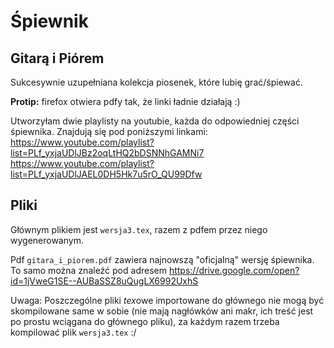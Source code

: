 # Śpiewnik 
## Gitarą i Piórem 

Sukcesywnie uzupełniana kolekcja piosenek, które lubię grać/śpiewać. 

**Protip:** firefox otwiera pdfy tak, że linki ładnie działają :)


Utworzyłam dwie playlisty na youtubie, każda do odpowiedniej części śpiewnika. Znajdują się pod poniższymi linkami:\
https://www.youtube.com/playlist?list=PLf_yxjaUDlJBz2oqLtHQ2bDSNNhGAMNi7 \
https://www.youtube.com/playlist?list=PLf_yxjaUDlJAEL0DH5Hk7u5rO_QU99Dfw

## Pliki
Głównym plikiem jest `wersja3.tex`, razem z pdfem przez niego wygenerowanym.

Pdf `gitara_i_piorem.pdf` zawiera najnowszą "oficjalną" wersję śpiewnika. To samo można znaleźć pod adresem 
https://drive.google.com/open?id=1jVweG1SE--AUBaSSZ8uQugLX6992UxhS

Uwaga: Poszczególne pliki *tex*owe importowane do głównego nie mogą być skompilowane same w sobie (nie mają nagłówków ani makr, ich treść jest po prostu wciągana do głównego pliku), za każdym razem trzeba kompilować plik `wersja3.tex` :/

